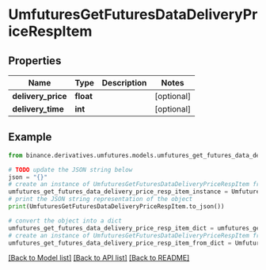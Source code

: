 # UmfuturesGetFuturesDataDeliveryPriceRespItem


## Properties

Name | Type | Description | Notes
------------ | ------------- | ------------- | -------------
**delivery_price** | **float** |  | [optional] 
**delivery_time** | **int** |  | [optional] 

## Example

```python
from binance.derivatives.umfutures.models.umfutures_get_futures_data_delivery_price_resp_item import UmfuturesGetFuturesDataDeliveryPriceRespItem

# TODO update the JSON string below
json = "{}"
# create an instance of UmfuturesGetFuturesDataDeliveryPriceRespItem from a JSON string
umfutures_get_futures_data_delivery_price_resp_item_instance = UmfuturesGetFuturesDataDeliveryPriceRespItem.from_json(json)
# print the JSON string representation of the object
print(UmfuturesGetFuturesDataDeliveryPriceRespItem.to_json())

# convert the object into a dict
umfutures_get_futures_data_delivery_price_resp_item_dict = umfutures_get_futures_data_delivery_price_resp_item_instance.to_dict()
# create an instance of UmfuturesGetFuturesDataDeliveryPriceRespItem from a dict
umfutures_get_futures_data_delivery_price_resp_item_from_dict = UmfuturesGetFuturesDataDeliveryPriceRespItem.from_dict(umfutures_get_futures_data_delivery_price_resp_item_dict)
```
[[Back to Model list]](../README.md#documentation-for-models) [[Back to API list]](../README.md#documentation-for-api-endpoints) [[Back to README]](../README.md)


